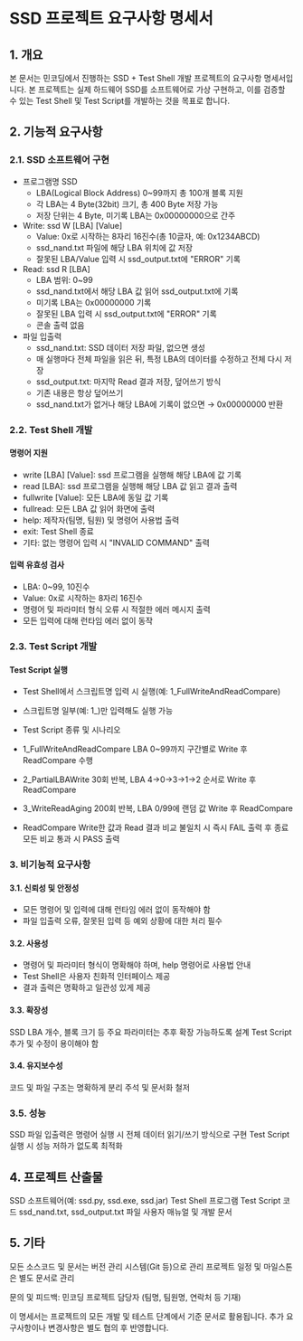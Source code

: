 # SSD 프로젝트 요구사항 명세서

## 1. 개요
본 문서는 민코딩에서 진행하는 SSD + Test Shell 개발 프로젝트의 요구사항 명세서입니다. 본 프로젝트는 실제 하드웨어 SSD를 소프트웨어로 가상 구현하고, 이를 검증할 수 있는 Test Shell 및 Test Script를 개발하는 것을 목표로 합니다.

## 2. 기능적 요구사항
### 2.1. SSD 소프트웨어 구현
  - 프로그램명 SSD
    - LBA(Logical Block Address) 0~99까지 총 100개 블록 지원
    - 각 LBA는 4 Byte(32bit) 크기, 총 400 Byte 저장 가능
    - 저장 단위는 4 Byte, 미기록 LBA는 0x00000000으로 간주
  - Write: ssd W [LBA] [Value]
    - Value: 0x로 시작하는 8자리 16진수(총 10글자, 예: 0x1234ABCD)
    - ssd_nand.txt 파일에 해당 LBA 위치에 값 저장
    - 잘못된 LBA/Value 입력 시 ssd_output.txt에 "ERROR" 기록
  - Read: ssd R [LBA]
    - LBA 범위: 0~99
    - ssd_nand.txt에서 해당 LBA 값 읽어 ssd_output.txt에 기록
    - 미기록 LBA는 0x00000000 기록
    - 잘못된 LBA 입력 시 ssd_output.txt에 "ERROR" 기록
    - 콘솔 출력 없음
  - 파일 입출력
    - ssd_nand.txt: SSD 데이터 저장 파일, 없으면 생성
    - 매 실행마다 전체 파일을 읽은 뒤, 특정 LBA의 데이터를 수정하고 전체 다시 저장
    - ssd_output.txt: 마지막 Read 결과 저장, 덮어쓰기 방식
    - 기존 내용은 항상 덮어쓰기
    - ssd_nand.txt가 없거나 해당 LBA에 기록이 없으면 → 0x00000000 반환

### 2.2. Test Shell 개발
#### 명령어 지원

- write [LBA] [Value]: ssd 프로그램을 실행해 해당 LBA에 값 기록
- read [LBA]: ssd 프로그램을 실행해 해당 LBA 값 읽고 결과 출력
- fullwrite [Value]: 모든 LBA에 동일 값 기록
- fullread: 모든 LBA 값 읽어 화면에 출력
- help: 제작자(팀명, 팀원) 및 명령어 사용법 출력
- exit: Test Shell 종료
- 기타: 없는 명령어 입력 시 "INVALID COMMAND" 출력

#### 입력 유효성 검사
- LBA: 0~99, 10진수
- Value: 0x로 시작하는 8자리 16진수
- 명령어 및 파라미터 형식 오류 시 적절한 에러 메시지 출력
- 모든 입력에 대해 런타임 에러 없이 동작

### 2.3. Test Script 개발
#### Test Script 실행
- Test Shell에서 스크립트명 입력 시 실행(예: 1_FullWriteAndReadCompare)
- 스크립트명 일부(예: 1_)만 입력해도 실행 가능
- Test Script 종류 및 시나리오
- 1_FullWriteAndReadCompare
  LBA 0~99까지 구간별로 Write 후 ReadCompare 수행
- 2_PartialLBAWrite
  30회 반복, LBA 4→0→3→1→2 순서로 Write 후 ReadCompare
- 3_WriteReadAging
  200회 반복, LBA 0/99에 랜덤 값 Write 후 ReadCompare

- ReadCompare
Write한 값과 Read 결과 비교
불일치 시 즉시 FAIL 출력 후 종료
모든 비교 통과 시 PASS 출력

### 3. 비기능적 요구사항
#### 3.1. 신뢰성 및 안정성
- 모든 명령어 및 입력에 대해 런타임 에러 없이 동작해야 함
- 파일 입출력 오류, 잘못된 입력 등 예외 상황에 대한 처리 필수

#### 3.2. 사용성
- 명령어 및 파라미터 형식이 명확해야 하며, help 명령어로 사용법 안내
- Test Shell은 사용자 친화적 인터페이스 제공
- 결과 출력은 명확하고 일관성 있게 제공

#### 3.3. 확장성
SSD LBA 개수, 블록 크기 등 주요 파라미터는 추후 확장 가능하도록 설계
Test Script 추가 및 수정이 용이해야 함

#### 3.4. 유지보수성
코드 및 파일 구조는 명확하게 분리
주석 및 문서화 철저

### 3.5. 성능
SSD 파일 입출력은 명령어 실행 시 전체 데이터 읽기/쓰기 방식으로 구현
Test Script 실행 시 성능 저하가 없도록 최적화

## 4. 프로젝트 산출물
SSD 소프트웨어(예: ssd.py, ssd.exe, ssd.jar)
Test Shell 프로그램
Test Script 코드
ssd_nand.txt, ssd_output.txt 파일
사용자 매뉴얼 및 개발 문서

## 5. 기타
모든 소스코드 및 문서는 버전 관리 시스템(Git 등)으로 관리
프로젝트 일정 및 마일스톤은 별도 문서로 관리

문의 및 피드백:
민코딩 프로젝트 담당자
(팀명, 팀원명, 연락처 등 기재)

이 명세서는 프로젝트의 모든 개발 및 테스트 단계에서 기준 문서로 활용됩니다. 추가 요구사항이나 변경사항은 별도 협의 후 반영합니다.
